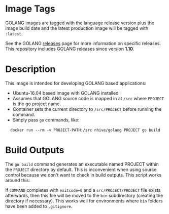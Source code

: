 # Image Tags

GOLANG images are tagged with the language release version plus the image build date and the latest production image will be tagged with `:latest`.

See the GOLANG [releases](https://golang.org/doc/devel/release.html) page for more information on specific releases.  This repository includes GOLANG releases since version **1.10**.

# Description

This image is intended for developing GOLANG based applications:

* Ubuntu-16.04 based image with GOLANG installed
* Assumes that GOLANG source code is mapped in at `/src` where `PROJECT` is the go project name.
* Container sets the current directory to `/src/PROJECT` before running the command.
* Simply pass `go` commands, like:

&nbsp;&nbsp;&nbsp;&nbsp;`docker run --rm -v PROJECT-PATH:/src nhive/golang PROJECT go build`

# Build Outputs

The `go build` command generates an executable named PROJECT within the `PROJECT` directory by default.  This is inconvenient when using source control because we don't want to check in build outputs.  This script works around this:
 
If `COMMAND` completes with `exitcode=0` and a `src/PROJECT/PROJECT` file exists afterwards, then this file will be moved to the `bin` subdirectory (creating the directory if necessary).  This works well for environments where `bin` folders have been added to `.gitignore`.
